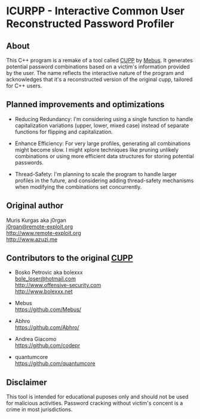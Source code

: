 # ICURPP - Interactive Common User Reconstructed Password Profiler

## About

This C++ program is a remake of a tool called [CUPP](https://github.com/Mebus/cupp) by [Mebus](https://github.com/Mebus). It generates potential password combinations based on a victim's information provided by the user.
The name reflects the interactive nature of the program and acknowledges that it's a reconstructed version of the original cupp, tailored for C++ users.

## Planned improvements and optimizations
  * Reducing Redundancy: 
    I'm considering using a single function to handle capitalization variations (upper, lower, mixed case) instead of separate functions for flipping and capitalization.

  * Enhance Efficiency: 
    For very large profiles, generating all combinations might become slow. I might xplore techniques like pruning unlikely combinations or using more efficient data structures for storing potential passwords.

  * Thread-Safety: 
    I'm planning to scale the program to handle larger profiles in the future, and considering adding thread-safety mechanisms when modifying the combinations set concurrently.


## Original author

  Muris Kurgas aka j0rgan  
  j0rgan@remote-exploit.org  
  http://www.remote-exploit.org  
  http://www.azuzi.me  

## Contributors to the original [CUPP](https://github.com/Mebus/cupp)

  * Bosko Petrovic aka bolexxx  
  bole_loser@hotmail.com  
  http://www.offensive-security.com  
  http://www.bolexxx.net  

  * Mebus  
    https://github.com/Mebus/  

  * Abhro  
    https://github.com/Abhro/  

  * Andrea Giacomo  
    https://github.com/codepr

  * quantumcore  
    https://github.com/quantumcore

## Disclaimer

This tool is intended for educational puposes only and should not be used for malicious activities. Password cracking without victim's concent is a crime in most jurisdictions.
